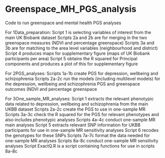# Greenspace_MH_PGS_analysis
Code to run greenspace and mental health PGS analyses

For 1Data_preparation:
Script 1 is selecting variables of interest from the main UK Biobank dataset
Scripts 2a and 2b are for merging in the two greenspace measures (NDVI and percentage greenspace)
Scripts 3a and 3b are for matching to the area level variables (neighbourhood and district)
Script 4 produces maps for supplementary figure (maps of UK Biobank participants per area)
Script 5 obtains the R squared for Principal components and produces a plot of this for supplementary figure

For 2PGS_analyses:
Scripts 1a-1b create PGS for depression, wellbeing and schizophrenia
Scripts 2a-2c run the models (including multilevel models) for the depression, wellbeing and schizophrenia PGS and greenspace outcomes (NDVI and percentage greenspace

For 3One_sample_MR_analyses:
Script 1 extracts the relevant phenotypic data related to depression, wellbeing and schizophrenia from the main UKBB dataset
Scripts 2a-2c create the PGS to use in one-sample MR
Scripts 3a-3c check the R squared for the PGS for relevant phenotypes and also includes phenotypic analyses
Scripts 4a-4c conduct one-sample MR main analyses
Script 5 extracts relevant SNP information for UKBB participants for use in one-sample MR sensitivity analyses
Script 6 recodes the genotypes for these SNPs 
Scripts 7a-7c format the data needed for one-sample MR analyses
Scripts 8a-8c conduct one-sample MR sensitivity analyses
Script ExactQ.R is a script containing functions for use in scripts 8a-8c
